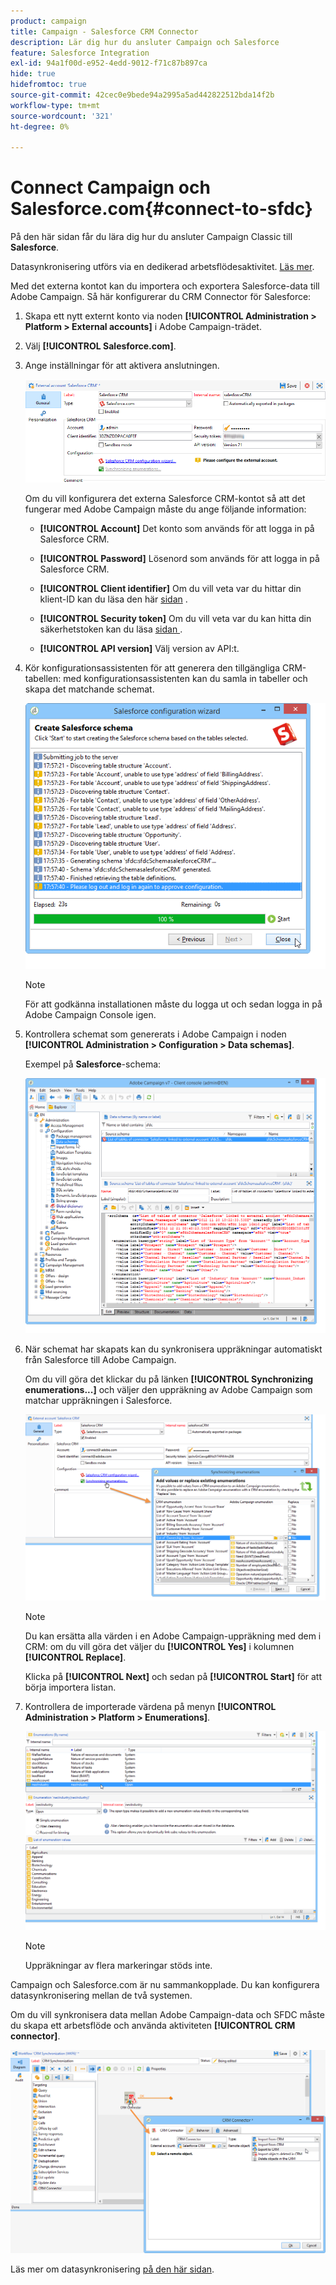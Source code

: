 ```yaml
---
product: campaign
title: Campaign - Salesforce CRM Connector
description: Lär dig hur du ansluter Campaign och Salesforce
feature: Salesforce Integration
exl-id: 94a1f00d-e952-4edd-9012-f71c87b897ca
hide: true
hidefromtoc: true
source-git-commit: 42cec0e9bede94a2995a5ad442822512bda14f2b
workflow-type: tm+mt
source-wordcount: '321'
ht-degree: 0%

---
```


# Connect Campaign och Salesforce.com{#connect-to-sfdc}



På den här sidan får du lära dig hur du ansluter Campaign Classic till **Salesforce**.

Datasynkronisering utförs via en dedikerad arbetsflödesaktivitet. [Läs mer](../../platform/using/crm-data-sync.md).


Med det externa kontot kan du importera och exportera Salesforce-data till Adobe Campaign.
Så här konfigurerar du CRM Connector för Salesforce:

1. Skapa ett nytt externt konto via noden **[!UICONTROL Administration > Platform > External accounts]** i Adobe Campaign-trädet.
1. Välj **[!UICONTROL Salesforce.com]**.
1. Ange inställningar för att aktivera anslutningen.

   ![](assets/ext_account_17.png)

   Om du vill konfigurera det externa Salesforce CRM-kontot så att det fungerar med Adobe Campaign måste du ange följande information:

   * **[!UICONTROL Account]**
Det konto som används för att logga in på Salesforce CRM.

   * **[!UICONTROL Password]**
Lösenord som används för att logga in på Salesforce CRM.

   * **[!UICONTROL Client identifier]**
Om du vill veta var du hittar din klient-ID kan du läsa den här [sidan](https://help.salesforce.com/articleView?id=000205876&amp;type=1) .

   * **[!UICONTROL Security token]**
Om du vill veta var du kan hitta din säkerhetstoken kan du läsa [sidan ](https://help.salesforce.com/articleView?id=000205876&amp;type=1) .

   * **[!UICONTROL API version]**
Välj version av API:t.
1. Kör konfigurationsassistenten för att generera den tillgängliga CRM-tabellen: med konfigurationsassistenten kan du samla in tabeller och skapa det matchande schemat.

   ![](assets/crm_connectors_sfdc_launch.png)

   >[!NOTE]
   >
   >För att godkänna installationen måste du logga ut och sedan logga in på Adobe Campaign Console igen.

1. Kontrollera schemat som genererats i Adobe Campaign i noden **[!UICONTROL Administration > Configuration > Data schemas]**.

   Exempel på **Salesforce**-schema:

   ![](assets/crm_connectors_sfdc_table.png)

1. När schemat har skapats kan du synkronisera uppräkningar automatiskt från Salesforce till Adobe Campaign.

   Om du vill göra det klickar du på länken **[!UICONTROL Synchronizing enumerations...]** och väljer den uppräkning av Adobe Campaign som matchar uppräkningen i Salesforce.



   ![](assets/crm_connectors_sfdc_enum.png)

   >[!NOTE]
   >
   >Du kan ersätta alla värden i en Adobe Campaign-uppräkning med dem i CRM: om du vill göra det väljer du **[!UICONTROL Yes]** i kolumnen **[!UICONTROL Replace]**.


   Klicka på **[!UICONTROL Next]** och sedan på **[!UICONTROL Start]** för att börja importera listan.

1. Kontrollera de importerade värdena på menyn **[!UICONTROL Administration > Platform > Enumerations]**.

   ![](assets/crm_connectors_sfdc_exe.png)

   >[!NOTE]
   >
   > Uppräkningar av flera markeringar stöds inte.

Campaign och Salesforce.com är nu sammankopplade. Du kan konfigurera datasynkronisering mellan de två systemen.

Om du vill synkronisera data mellan Adobe Campaign-data och SFDC måste du skapa ett arbetsflöde och använda aktiviteten **[!UICONTROL CRM connector]**.

![](assets/crm_connectors_sfdc_wf.png)

Läs mer om datasynkronisering [på den här sidan](../../platform/using/crm-data-sync.md).
